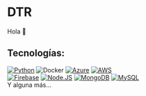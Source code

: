 # DTR
Hola 👋 
## Tecnologías:
[![Python](https://img.shields.io/badge/Python-yellow?style=for-the-badge&logo=python&logoColor=white&labelColor=101010)]()
![Docker](https://img.shields.io/docker/automated/:user/:repo)
[![Azure](https://img.shields.io/azure-devops/coverage/:organization/:project/:definitionId/:branch)]()
[![AWS](https://img.shields.io/badge/AWS-232F3E?style=for-the-badge&logo=amazon-aws&logoColor=white&labelColor=101010)]()
</br>
[![Firebase](https://img.shields.io/badge/Firebase-FFCA28?style=for-the-badge&logo=firebase&logoColor=white&labelColor=101010)]()
[![Node.JS](https://img.shields.io/badge/Node.JS-339933?style=for-the-badge&logo=node.js&logoColor=white&labelColor=101010)]()
[![MongoDB](https://img.shields.io/badge/MongoDB-47A248?style=for-the-badge&logo=mongodb&logoColor=white&labelColor=101010)]()
[![MySQL](https://img.shields.io/badge/MySQL-4479A1?style=for-the-badge&logo=mysql&logoColor=white&labelColor=101010)]()
</br>
Y alguna más...
